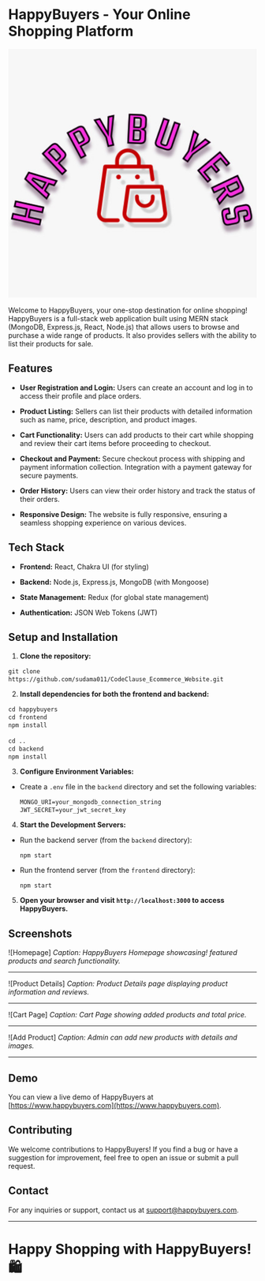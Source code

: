 # HappyBuyers - Your Online Shopping Platform

![HappyBuyers Logo](./client/public/logo512.png)

Welcome to HappyBuyers, your one-stop destination for online shopping! HappyBuyers is a full-stack web application built using MERN stack (MongoDB, Express.js, React, Node.js) that allows users to browse and purchase a wide range of products. It also provides sellers with the ability to list their products for sale.

## Features

- **User Registration and Login:** Users can create an account and log in to access their profile and place orders.

- **Product Listing:** Sellers can list their products with detailed information such as name, price, description, and product images.

- **Cart Functionality:** Users can add products to their cart while shopping and review their cart items before proceeding to checkout.

- **Checkout and Payment:** Secure checkout process with shipping and payment information collection. Integration with a payment gateway for secure payments.

- **Order History:** Users can view their order history and track the status of their orders.

- **Responsive Design:** The website is fully responsive, ensuring a seamless shopping experience on various devices.

## Tech Stack

- **Frontend:** React, Chakra UI (for styling)

- **Backend:** Node.js, Express.js, MongoDB (with Mongoose)

- **State Management:** Redux (for global state management)

- **Authentication:** JSON Web Tokens (JWT)

## Setup and Installation

1. **Clone the repository:**

```
git clone https://github.com/sudama011/CodeClause_Ecommerce_Website.git
```

2. **Install dependencies for both the frontend and backend:**

```
cd happybuyers
cd frontend
npm install

cd ..
cd backend
npm install
```


3. **Configure Environment Variables:**

- Create a `.env` file in the `backend` directory and set the following variables:

  ```
  MONGO_URI=your_mongodb_connection_string
  JWT_SECRET=your_jwt_secret_key
  ```

4. **Start the Development Servers:**

- Run the backend server (from the `backend` directory):

  ```
  npm start
  ```

- Run the frontend server (from the `frontend` directory):

  ```
  npm start
  ```

5. **Open your browser and visit `http://localhost:3000` to access HappyBuyers.**


## Screenshots

![Homepage]
*Caption: HappyBuyers Homepage showcasing! featured products and search functionality.*

--- -

![Product Details]
*Caption: Product Details page displaying product information and reviews.*

--- -

![Cart Page]
*Caption: Cart Page showing added products and total price.*

--- -

![Add Product]
*Caption: Admin can add new products with details and images.*

--- -

## Demo

You can view a live demo of HappyBuyers at [https://www.happybuyers.com](https://www.happybuyers.com).

## Contributing

We welcome contributions to HappyBuyers! If you find a bug or have a suggestion for improvement, feel free to open an issue or submit a pull request.
<!-- 
## License

This project is licensed under the [MIT License](link_to_license). -->

## Contact

For any inquiries or support, contact us at support@happybuyers.com.

---

# Happy Shopping with HappyBuyers! 🛍️

